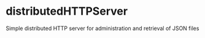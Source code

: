 # distributedHTTPServer
Simple distributed HTTP server for administration and retrieval of JSON files
